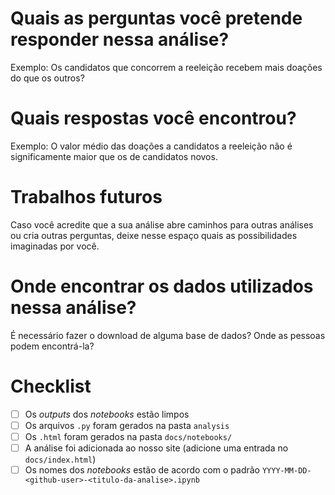 # Quais as perguntas você pretende responder nessa análise?

Exemplo: Os candidatos que concorrem a reeleição recebem mais doações do que os outros?

# Quais respostas você encontrou?

Exemplo: O valor médio das doações a candidatos a reeleição não é significamente maior
que os de candidatos novos.

# Trabalhos futuros

Caso você acredite que a sua análise abre
caminhos para outras análises ou cria outras perguntas,
deixe nesse espaço quais as possibilidades imaginadas
por você.

# Onde encontrar os dados utilizados nessa análise?

É necessário fazer o download de alguma base de dados?
Onde as pessoas podem encontrá-la?

# Checklist

- [ ] Os _outputs_ dos _notebooks_ estão limpos
- [ ] Os arquivos `.py` foram gerados na pasta `analysis`
- [ ] Os `.html` foram gerados na pasta `docs/notebooks/`
- [ ] A análise foi adicionada ao nosso site (adicione uma entrada no `docs/index.html`)
- [ ] Os nomes dos _notebooks_ estão de acordo com o padrão `YYYY-MM-DD-<github-user>-<titulo-da-analise>.ipynb`
